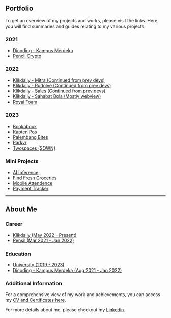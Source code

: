 ## Portfolio
To get an overview of my projects and works, please visit the links. Here, you will find summaries and guides relating to my various projects.

### 2021
- [Dicoding - Kampus Merdeka](https://drive.google.com/drive/folders/1OJYu6iTwsLcYoj2Xib3nG09PSPB1msO5?usp=sharing)
- [Pencil Crypto](https://drive.google.com/drive/folders/1OJYu6iTwsLcYoj2Xib3nG09PSPB1msO5?usp=sharing)

### 2022
- [Klikdaily - Mitra (Continued from prev devs)](https://drive.google.com/drive/folders/1OJYu6iTwsLcYoj2Xib3nG09PSPB1msO5?usp=sharing)
- [Klikdaily - Rudolve (Continued from prev devs)](https://drive.google.com/drive/folders/1OJYu6iTwsLcYoj2Xib3nG09PSPB1msO5?usp=sharing)
- [Klikdaily - Sales (Continued from prev devs)](https://drive.google.com/drive/folders/1OJYu6iTwsLcYoj2Xib3nG09PSPB1msO5?usp=sharing)
- [Klikdaily - Sahabat Bola (Mostly webview)](https://drive.google.com/drive/folders/1OJYu6iTwsLcYoj2Xib3nG09PSPB1msO5?usp=sharing)
- [Royal Foam](https://drive.google.com/drive/folders/1OJYu6iTwsLcYoj2Xib3nG09PSPB1msO5?usp=sharing)

### 2023
- [Bookabook](https://drive.google.com/drive/folders/1OJYu6iTwsLcYoj2Xib3nG09PSPB1msO5?usp=sharing)
- [Kapten Pos](https://drive.google.com/drive/folders/1OJYu6iTwsLcYoj2Xib3nG09PSPB1msO5?usp=sharing)
- [Palembang Bites](https://drive.google.com/drive/folders/1OJYu6iTwsLcYoj2Xib3nG09PSPB1msO5?usp=sharing)
- [Parkyr](https://drive.google.com/drive/folders/1OJYu6iTwsLcYoj2Xib3nG09PSPB1msO5?usp=sharing)
- [Twospaces (SOWN)](https://drive.google.com/drive/folders/1OJYu6iTwsLcYoj2Xib3nG09PSPB1msO5?usp=sharing)

### Mini Projects
- [AI Inference](https://drive.google.com/drive/folders/1OJYu6iTwsLcYoj2Xib3nG09PSPB1msO5?usp=sharing)
- [Find Fresh Groceries](https://drive.google.com/drive/folders/1OJYu6iTwsLcYoj2Xib3nG09PSPB1msO5?usp=sharing)
- [Mobile Attendence](https://drive.google.com/drive/folders/1OJYu6iTwsLcYoj2Xib3nG09PSPB1msO5?usp=sharing)
- [Payment Tracker](https://drive.google.com/drive/folders/1OJYu6iTwsLcYoj2Xib3nG09PSPB1msO5?usp=sharing)

---

## About Me

### Career
- [Klikdaily (May 2022 - Present)](https://github.com/nicholas-stancio-saka/nicholas-stancio-saka/tree/main/portfolios/career/klikdaily.md)
- [Pensil (Mar 2021 - Jan 2022)](https://github.com/nicholas-stancio-saka/nicholas-stancio-saka/blob/main/portfolios/career/pensil.md)
  
### Education
- [University (2019 - 2023)](https://github.com/nicholas-stancio-saka/nicholas-stancio-saka/tree/main/portfolios/education/kuliah.md)
- [Dicoding - Kampus Merdeka (Aug 2021 - Jan 2022)](https://drive.google.com/drive/folders/1OJYu6iTwsLcYoj2Xib3nG09PSPB1msO5?usp=sharing)
<!-- - [Dicoding - Kampus Merdeka (Aug 2021 - Jan 2022)](https://github.com/nicholas-stancio-saka/nicholas-stancio-saka/blob/main/portfolios/education/dicoding.md) -->


### Additional Information
For a comprehensive view of my work and achievements, you can access my [CV and Certificates here](https://drive.google.com/drive/folders/1OJYu6iTwsLcYoj2Xib3nG09PSPB1msO5?usp=sharing).

For more details about me, please checkout my [Linkedin](https://www.linkedin.com/in/nicholas-stancio-saka/).
